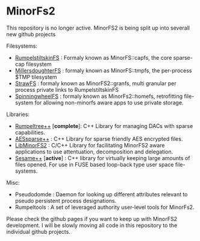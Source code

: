 MinorFs2
========

This repository is no longer active. MinorFS2 is being split up into severall new github projects

Filesystems:
* [RumpelstiltskinFS](https://github.com/pibara/RumpelstiltskinFS) : Formaly known as MinorFS::capfs, the core sparse-cap filesystem
* [MillersdoughterFS](https://github.com/pibara/MillersdaughterFS) : formaly known as MinorFS::tmpfs, the per-process $TMP tilesystem
* [StrawFS](https://github.com/pibara/StrawFS)           : formaly known as MinorFS2::granfs, multi granular per process private links to RumpelstiltskinFS
* [SpinningwheelFS](https://github.com/pibara/SpinningwheelFS)   : formaly known as MinorFs2::homefs, retrofitting file-system for allowing non-minorfs aware apps to use private storage.

Libraries:
* [Rumpeltree++](https://github.com/pibara/Rumpeltreepp) [**complete**]: C++ Library for managing DACs with sparse capabilities.
* [AESsparse++](https://github.com/pibara/AESsparsepp)       : C++ Library for sparse friendly AES encrypted files.
* [LibMinorFS2](https://github.com/pibara/LibMinorFs2)       : C/C++ Library for facilitating MinorFS2 aware applications to use attentuation, decomposition and delegation.
* [Sesame++](https://github.com/pibara/sesamepp) [**active**]          : C++ library for virtually keeping large amounts of files opened. For use in FUSE based loop-back type user space file-systems. 

Misc:

* Pseudodomde       : Daemon for looking up different attributes relevant to pseudo persistent process designations.
* Rumpeltools       : A set of leveraged authority user-level tools for MinorFs2. 

Please check the github pages if you want to keep up with MinorFS2 development.
I will be slowly moving all code in this repository to the individual github projects.


